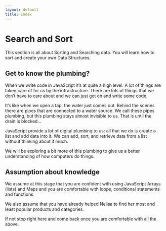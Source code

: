 ```yaml
---
layout: default
title: Index
---
```


# Search and Sort

This section is all about Sorting and Searching data. You will learn how to sort and create your own Data Structures.

## Get to know the plumbing?

When we write code in JavaScript it’s at quite a high level. A lot of things are taken care of for us by the infrastructure. There are lots of things that we don’t have to care about and we can just get on and write some code.

It’s like when we open a tap, the water just comes out. Behind the scenes there are pipes that are connected to a water source. We call these pipes plumbing, but this plumbing stays almost invisible to us. That is until the drain is blocked...

JavaScript provide a lot of digital plumbing to us: all that we do is create a list and add data into it. We can add, sort, and retrieve data from a list without thinking about it much.

We will be exploring a bit more of this plumbing to give us a better understanding of how computers do things.

## Assumption about knowledge

We assume at this stage that you are confident with using JavaScript Arrays (lists) and Maps and you are comfortable with loops, conditional statements and functions.

We also assume that you have already helped Nelisa to find her most and least popular products and categories.

If not stop right here and come back once you are comfortable with all the above.
